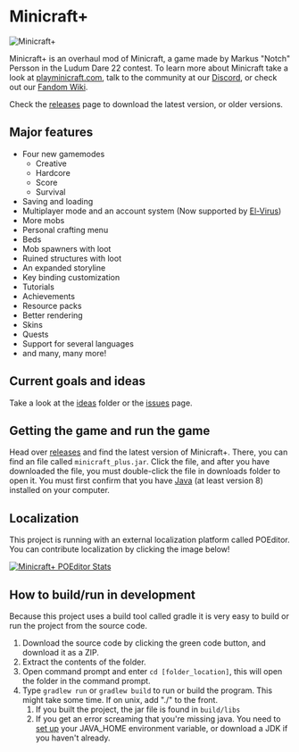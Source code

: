 # Minicraft+
![Minicraft+](https://user-images.githubusercontent.com/37084190/138313821-75ac3112-7044-45c1-bdbb-d89f2333c2c0.png)

Minicraft+ is an overhaul mod of Minicraft, a game made by Markus "Notch" Persson in the Ludum Dare 22 contest. To learn more about Minicraft take a look at [playminicraft.com](https://www.playminicraft.com), talk to the community at our [Discord](https://discord.me/minicraft), or check out our [Fandom Wiki](https://minicraft.fandom.com/wiki/Minicraft_Wiki).

Check the [releases](https://github.com/minicraftplus/minicraft-plus-revived/releases) page to download the latest version, or older versions.

## Major features
* Four new gamemodes
  * Creative
  * Hardcore
  * Score
  * Survival
* Saving and loading
* Multiplayer mode and an account system (Now supported by [El-Virus](https://www.github.com/ElVir-Software/minicraft-plus-online))
* More mobs
* Personal crafting menu
* Beds
* Mob spawners with loot
* Ruined structures with loot
* An expanded storyline
* Key binding customization
* Tutorials
* Achievements
* Resource packs
* Better rendering
* Skins
* Quests
* Support for several languages
* and many, many more!

## Current goals and ideas
Take a look at the [ideas](ideas/) folder or the [issues](https://github.com/minicraftplus/minicraft-plus-revived/issues) page.

## Getting the game and run the game
Head over [releases](https://github.com/minicraftplus/minicraft-plus-revived/releases) and find the latest version of Minicraft+.
There, you can find an file called `minicraft_plus.jar`. Click the file, and after you have downloaded the file, you must double-click the file in downloads folder to open it.
You must first confirm that you have [Java](https://www.java.com/en/download/) (at least version 8) installed on your computer.

## Localization
This project is running with an external localization platform called POEditor. You can contribute localization by clicking the image below!

[![Minicraft+ POEditor Stats](https://minicraft-plus-poeditor-stats.vercel.app/api/card)](https://minicraft-plus-poeditor-stats.vercel.app)

## How to build/run in development
Because this project uses a build tool called gradle it is very easy to build or run the project from the source code.

1. Download the source code by clicking the green code button, and download it as a ZIP.
2. Extract the contents of the folder.
3. Open command prompt and enter `cd [folder_location]`, this will open the folder in the command prompt.
4. Type `gradlew run` or `gradlew build` to run or build the program. This might take some time. If on unix, add "./" to the front.
   1. If you built the project, the jar file is found in `build/libs`
   2. If you get an error screaming that you're missing java. You need to [set up](https://confluence.atlassian.com/doc/setting-the-java_home-variable-in-windows-8895.html) your JAVA_HOME environment variable, or download a JDK if you haven't already.
